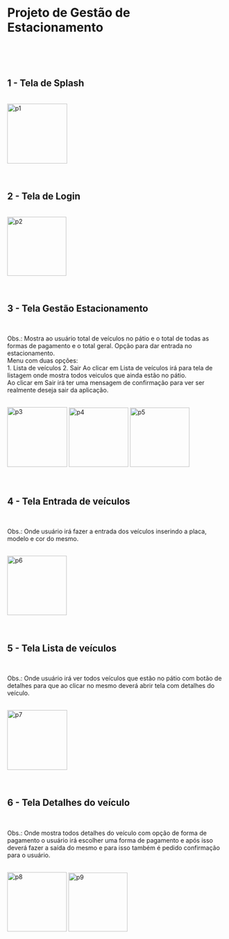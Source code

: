 <h1>Projeto de Gestão de Estacionamento</h1>

</br>
</br>
</br>

<h2> 1 - Tela de Splash </h2> </br>
<img width="138" alt="p1" src="https://github.com/thiagowm/jumpkotlin/assets/34681805/387a4025-105b-4a9c-b556-b53636c78d86">

</br>
</br>
</br>

<h2> 2 - Tela de Login </h2> </br>
<img width="136" alt="p2" src="https://github.com/thiagowm/jumpkotlin/assets/34681805/96489c94-45ba-4bd8-a0ca-2adc9bb21317">

</br>
</br>
</br>

<h2> 3 - Tela Gestão Estacionamento </h2> </br>
<p> Obs.: Mostra ao usuário total de veículos no pátio e o total de todas as formas de pagamento e o total geral. Opção para dar entrada no estacionamento. </br>
Menu com duas opções: </br>
1. Lista de veículos
2. Sair
Ao clicar em Lista de veículos irá para tela de listagem onde mostra todos veiculos que ainda estão no pátio. </br>
Ao clicar em Sair irá ter uma mensagem de confirmação para ver ser realmente deseja sair da aplicação.  </p> </br>

<img width="138" alt="p3" src="https://github.com/thiagowm/jumpkotlin/assets/34681805/bde27176-a1a2-4222-a353-ec726e52aa03">
<img width="137" alt="p4" src="https://github.com/thiagowm/jumpkotlin/assets/34681805/129e4f07-56a5-4008-bef2-209e170ad91a">
<img width="137" alt="p5" src="https://github.com/thiagowm/jumpkotlin/assets/34681805/fd18300c-9b50-4a8f-a364-36dfac72c67c">

</br>
</br>
</br>

<h2> 4 - Tela Entrada de veículos </h2> </br>
<p> Obs.: Onde usuário irá fazer a entrada dos veículos inserindo a placa, modelo e cor do mesmo. </p> </br>
<img width="137" alt="p6" src="https://github.com/thiagowm/jumpkotlin/assets/34681805/4535ba8b-9d99-4150-a89d-c76d3ba2bb69">

</br>
</br>
</br>

<h2> 5 - Tela Lista de veículos </h2> </br>
<p> Obs.: Onde usuário irá ver todos veículos que estão no pátio com botão de detalhes para que ao clicar no mesmo deverá abrir tela com detalhes do veículo. </p> </br>
<img width="138" alt="p7" src="https://github.com/thiagowm/jumpkotlin/assets/34681805/3f6d861c-627e-4708-a790-17f8178519ee">

</br>
</br>
</br>

<h2> 6 - Tela Detalhes do veículo </h2> </br>
<p> Obs.: Onde mostra todos detalhes do veículo com opção de forma de pagamento o usuário irá escolher uma forma de pagamento e após isso deverá fazer a saída do mesmo e para isso também é pedido confirmação para o usuário. </p> </br>
<img width="137" alt="p8" src="https://github.com/thiagowm/jumpkotlin/assets/34681805/9ae2b889-a4d2-48b3-85d0-abc16e64f9fa">
<img width="136" alt="p9" src="https://github.com/thiagowm/jumpkotlin/assets/34681805/fec0c2e7-76b0-4adb-8575-6e26a7138704">

</br>
</br>
</br>
